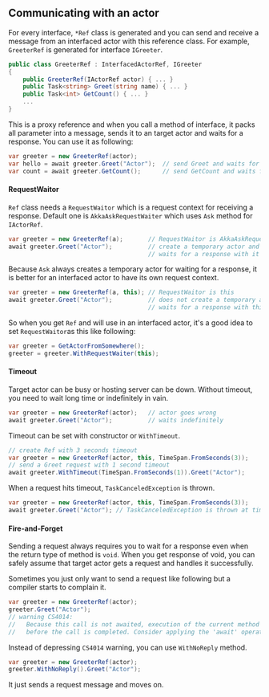 ## Communicating with an actor

For every interface, `*Ref` class is generated and you can
send and receive a message from an interfaced actor with this reference
class. For example, `GreeterRef` is generated for interface `IGreeter`.

```csharp
public class GreeterRef : InterfacedActorRef, IGreeter
{
    public GreeterRef(IActorRef actor) { ... }
    public Task<string> Greet(string name) { ... }
    public Task<int> GetCount() { ... }
    ...
}
```

This is a proxy reference and when you call a method of interface,
it packs all parameter into a message, sends it to an target actor and
waits for a response. You can use it as following:

```csharp
var greeter = new GreeterRef(actor);
var hello = await greeter.Greet("Actor");  // send Greet and waits for a response
var count = await greeter.GetCount();      // send GetCount and waits for a response
```

#### RequestWaitor

`Ref` class needs a `RequestWaitor` which is a request context
for receiving a response.
Default one is `AkkaAskRequestWaiter` which uses `Ask` method for `IActorRef`.

```csharp
var greeter = new GreeterRef(a);       // RequestWaitor is AkkaAskRequestWaiter
await greeter.Greet("Actor");          // create a temporary actor and
                                       // waits for a response with it
```

Because `Ask` always creates a temporary actor for waiting for a response,
it is better for an interfaced actor to have its own request context.

```csharp
var greeter = new GreeterRef(a, this); // RequestWaitor is this
await greeter.Greet("Actor");          // does not create a temporary actor and
                                       // waits for a response with this
```

So when you get `Ref` and will use in an interfaced actor, it's a good idea to
set `RequestWaitor`as this like following:

```csharp
var greeter = GetActorFromSomewhere();
greeter = greeter.WithRequestWaiter(this);
```

#### Timeout

Target actor can be busy or hosting server can be down. Without timeout, you
need to wait long time or indefinitely in vain.

```csharp
var greeter = new GreeterRef(actor);   // actor goes wrong
await greeter.Greet("Actor");          // waits indefinitely
```

Timeout can be set with constructor or `WithTimeout`.

```csharp
// create Ref with 3 seconds timeout
var greeter = new GreeterRef(actor, this, TimeSpan.FromSeconds(3));
// send a Greet request with 1 second timeout
await greeter.WithTimeout(TimeSpan.FromSeconds(1)).Greet("Actor");
```

When a request hits timeout, `TaskCanceledException` is thrown.

```csharp
var greeter = new GreeterRef(actor, this, TimeSpan.FromSeconds(3));
await greeter.Greet("Actor"); // TaskCanceledException is thrown at timeout
```

#### Fire-and-Forget

Sending a request always requires you to wait for a response even when the
return type of method is `void`. When you get response of void, you can safely
assume that target actor gets a request and handles it successfully.

Sometimes you just only want to send a request like following but a compiler
starts to complain it.

```csharp
var greeter = new GreeterRef(actor);
greeter.Greet("Actor");
// warning CS4014:
//   Because this call is not awaited, execution of the current method continues
//   before the call is completed. Consider applying the 'await' operator to the result of the call.
```

Instead of depressing `CS4014` warning, you can use `WithNoReply` method.

```csharp
var greeter = new GreeterRef(actor);
greeter.WithNoReply().Greet("Actor");
```

It just sends a request message and moves on.
